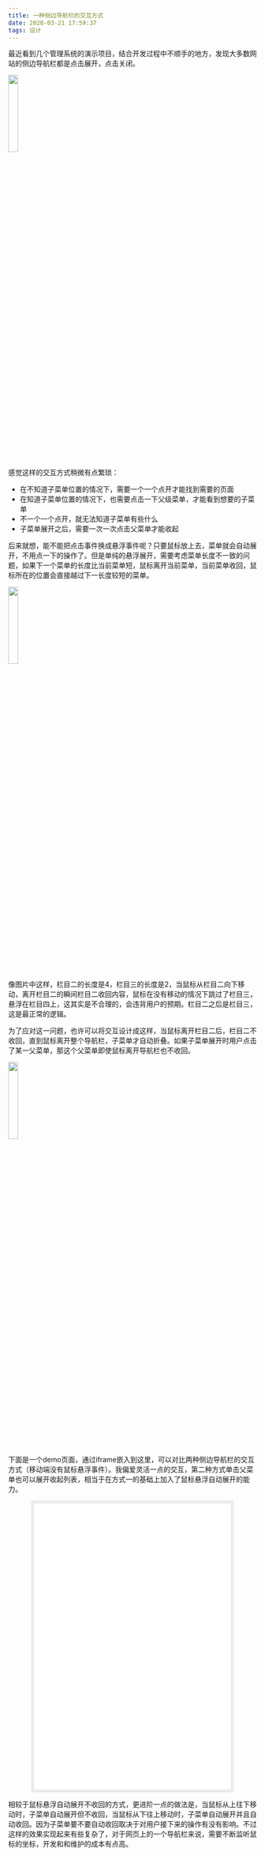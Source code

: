 ```yaml
---
title: 一种侧边导航栏的交互方式
date: 2020-03-21 17:59:37
tags: 设计
---
```


最近看到几个管理系统的演示项目，结合开发过程中不顺手的地方，发现大多数网站的侧边导航栏都是点击展开，点击关闭。

<img src="classical.gif" width="20%">

感觉这样的交互方式稍微有点繁琐：

- 在不知道子菜单位置的情况下，需要一个一个点开才能找到需要的页面
- 在知道子菜单位置的情况下，也需要点击一下父级菜单，才能看到想要的子菜单
- 不一个一个点开，就无法知道子菜单有些什么
- 子菜单展开之后，需要一次一次点击父菜单才能收起

后来就想，能不能把点击事件换成悬浮事件呢？只要鼠标放上去，菜单就会自动展开，不用点一下的操作了。但是单纯的悬浮展开，需要考虑菜单长度不一致的问题，如果下一个菜单的长度比当前菜单短，鼠标离开当前菜单，当前菜单收回，鼠标所在的位置会直接越过下一长度较短的菜单。

<img src="problem.gif" width="20%">

像图片中这样，栏目二的长度是4，栏目三的长度是2，当鼠标从栏目二向下移动，离开栏目二的瞬间栏目二收回内容，鼠标在没有移动的情况下跳过了栏目三，悬浮在栏目四上，这其实是不合理的，会违背用户的预期。栏目二之后是栏目三，这是最正常的逻辑。

为了应对这一问题，也许可以将交互设计成这样，当鼠标离开栏目二后，栏目二不收回，直到鼠标离开整个导航栏，子菜单才自动折叠。如果子菜单展开时用户点击了某一父菜单，那这个父菜单即使鼠标离开导航栏也不收回。

<img src="solution.gif" width="20%">

下面是一个demo页面，通过iframe嵌入到这里，可以对比两种侧边导航栏的交互方式（移动端没有鼠标悬浮事件）。我偏爱灵活一点的交互，第二种方式单击父菜单也可以展开收起列表，相当于在方式一的基础上加入了鼠标悬浮自动展开的能力。

<div align="center">
<iframe src="/html/sider_bar_demo.html" width="400px" height="580px" frameborder="0" scrolling="yes" style="border: 5px double #e4e4e4;"> </iframe>
</div>

相较于鼠标悬浮自动展开不收回的方式，更进阶一点的做法是，当鼠标从上往下移动时，子菜单自动展开但不收回，当鼠标从下往上移动时，子菜单自动展开并且自动收回。因为子菜单要不要自动收回取决于对用户接下来的操作有没有影响。不过这样的效果实现起来有些复杂了，对于网页上的一个导航栏来说，需要不断监听鼠标的坐标，开发和和维护的成本有点高。
